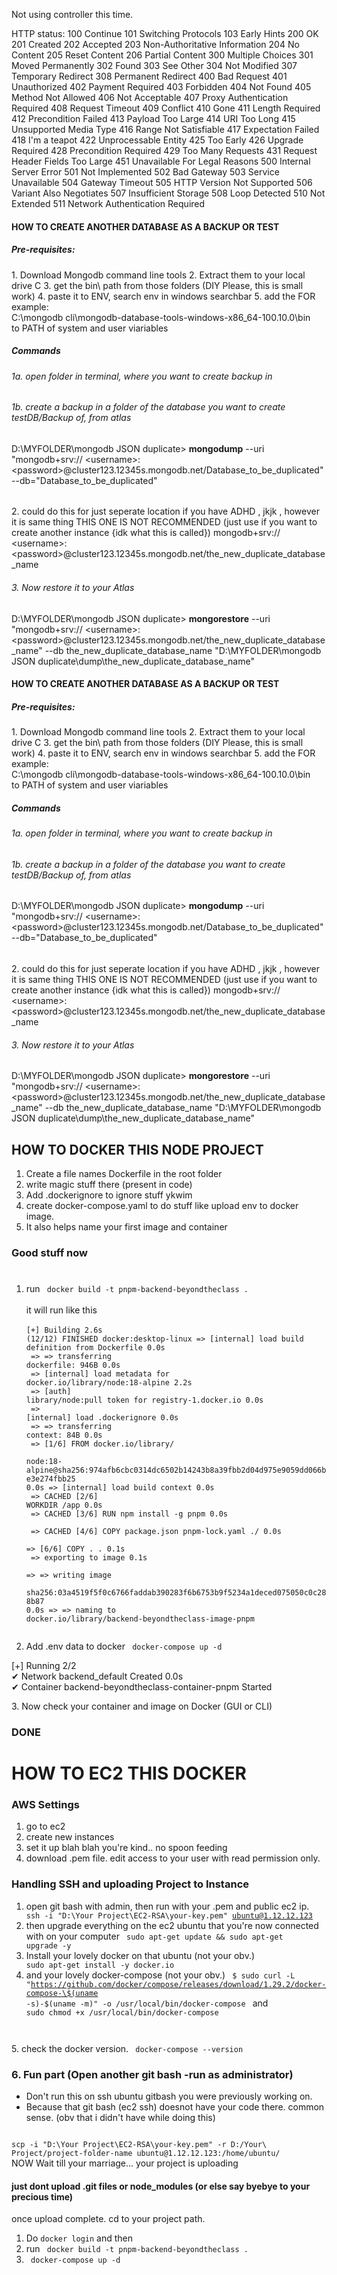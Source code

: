 Not using controller this time.

HTTP status:
100 Continue
101 Switching Protocols
103 Early Hints
200 OK
201 Created
202 Accepted
203 Non-Authoritative Information
204 No Content
205 Reset Content
206 Partial Content
300 Multiple Choices
301 Moved Permanently
302 Found
303 See Other
304 Not Modified
307 Temporary Redirect
308 Permanent Redirect
400 Bad Request
401 Unauthorized
402 Payment Required
403 Forbidden
404 Not Found
405 Method Not Allowed
406 Not Acceptable
407 Proxy Authentication Required
408 Request Timeout
409 Conflict
410 Gone
411 Length Required
412 Precondition Failed
413 Payload Too Large
414 URI Too Long
415 Unsupported Media Type
416 Range Not Satisfiable
417 Expectation Failed
418 I'm a teapot
422 Unprocessable Entity
425 Too Early
426 Upgrade Required
428 Precondition Required
429 Too Many Requests
431 Request Header Fields Too Large
451 Unavailable For Legal Reasons
500 Internal Server Error
501 Not Implemented
502 Bad Gateway
503 Service Unavailable
504 Gateway Timeout
505 HTTP Version Not Supported
506 Variant Also Negotiates
507 Insufficient Storage
508 Loop Detected
510 Not Extended
511 Network Authentication Required

<h4>HOW TO CREATE ANOTHER DATABASE AS A BACKUP OR TEST</h4>

<h5>Pre-requisites: </h5>
<p>
1. Download Mongodb command line tools
2. Extract them to your local drive C
3. get the bin\ path from those folders (DIY Please, this is small work)
4. paste it to ENV, search env in windows searchbar
5. add the  FOR example:
<br/>C:\mongodb cli\mongodb-database-tools-windows-x86_64-100.10.0\bin <br/>
to PATH of system and user viariables

</p>

<h5>Commands</h5>
<h6>1a. open folder in terminal, where you want to create backup in</h6>
<h6>1b. create a backup in a folder of the database you want to create testDB/Backup of, from atlas </h6>
D:\MYFOLDER\mongodb JSON duplicate>  <strong>mongodump</strong> --uri "mongodb+srv:// &lt;username&gt;: &lt;password&gt;@cluster123.12345s.mongodb.net/Database_to_be_duplicated" --db="Database_to_be_duplicated"

<h6></h6>
2. could do this for just seperate location if you have ADHD , jkjk , however it is same thing
THIS ONE IS NOT RECOMMENDED (just use if you want to create another instance {idk what this is called})
mongodb+srv:// &lt;username&gt;: &lt;password&gt;@cluster123.12345s.mongodb.net/the_new_duplicate_database_name

<h6>3. Now restore it to your Atlas</h6>
D:\MYFOLDER\mongodb JSON duplicate>  <strong>mongorestore</strong> --uri "mongodb+srv:// &lt;username&gt;: &lt;password&gt;@cluster123.12345s.mongodb.net/the_new_duplicate_database_name" --db the_new_duplicate_database_name   "D:\MYFOLDER\mongodb JSON duplicate\dump\the_new_duplicate_database_name"

<h4>HOW TO CREATE ANOTHER DATABASE AS A BACKUP OR TEST</h4>

<h5>Pre-requisites: </h5>
<p>
1. Download Mongodb command line tools
2. Extract them to your local drive C
3. get the bin\ path from those folders (DIY Please, this is small work)
4. paste it to ENV, search env in windows searchbar
5. add the  FOR example:
<br/>C:\mongodb cli\mongodb-database-tools-windows-x86_64-100.10.0\bin <br/>
to PATH of system and user viariables

</p>

<h5>Commands</h5>
<h6>1a. open folder in terminal, where you want to create backup in</h6>
<h6>1b. create a backup in a folder of the database you want to create testDB/Backup of, from atlas </h6>
D:\MYFOLDER\mongodb JSON duplicate>  <strong>mongodump</strong> --uri "mongodb+srv:// &lt;username&gt;: &lt;password&gt;@cluster123.12345s.mongodb.net/Database_to_be_duplicated" --db="Database_to_be_duplicated"

<h6></h6>
2. could do this for just seperate location if you have ADHD , jkjk , however it is same thing
THIS ONE IS NOT RECOMMENDED (just use if you want to create another instance {idk what this is called})
mongodb+srv:// &lt;username&gt;: &lt;password&gt;@cluster123.12345s.mongodb.net/the_new_duplicate_database_name

<h6>3. Now restore it to your Atlas</h6>
D:\MYFOLDER\mongodb JSON duplicate>  <strong>mongorestore</strong> --uri "mongodb+srv:// &lt;username&gt;: &lt;password&gt;@cluster123.12345s.mongodb.net/the_new_duplicate_database_name" --db the_new_duplicate_database_name   "D:\MYFOLDER\mongodb JSON duplicate\dump\the_new_duplicate_database_name"

## HOW TO DOCKER THIS NODE PROJECT

1. Create a file names Dockerfile in the root folder
2. write magic stuff there (present in code)
3. Add .dockerignore to ignore stuff ykwim
4. create docker-compose.yaml to do stuff like upload env to docker image.
5. It also helps name your first image and container

### Good stuff now

#

1. run <code> docker build -t pnpm-backend-beyondtheclass .</code>
   <br/><br/>it will run like this<br/><br/>
   <code>[+] Building 2.6s (12/12) FINISHED docker:desktop-linux
   => [internal] load build definition from Dockerfile 0.0s <br/>
   => => transferring dockerfile: 946B 0.0s <br/>
   => [internal] load metadata for docker.io/library/node:18-alpine 2.2s <br/>
   => [auth] library/node:pull token for registry-1.docker.io 0.0s <br/>
   => [internal] load .dockerignore 0.0s <br/>
   => => transferring context: 84B 0.0s <br/>
   => [1/6] FROM docker.io/library/ <br/>node:18-alpine@sha256:974afb6cbc0314dc6502b14243b8a39fbb2d04d975e9059dd066be3e274fbb25 0.0s
   => [internal] load build context 0.0s <br/>
   => CACHED [2/6] WORKDIR /app 0.0s <br/>
   => CACHED [3/6] RUN npm install -g pnpm 0.0s <br/>
   => CACHED [4/6] COPY package.json pnpm-lock.yaml ./ 0.0s <br/>
   => [6/6] COPY . . 0.1s <br/>
   => exporting to image 0.1s <br/>
   => => writing image  <br/>sha256:03a4519f5f0c6766faddab390283f6b6753b9f5234a1deced075050c0c288b87 0.0s
   => => naming to docker.io/library/backend-beyondtheclass-image-pnpm   <br/>
   </code>

2. Add .env data to docker
   <code>
   docker-compose up -d
   </code>
   <p>

[+] Running 2/2
<br/>
 ✔ Network backend_default  <bold>Created</bold>   0.0s
 <br/>
 ✔ Container backend-beyondtheclass-container-pnpm  <bold>Started</bold>
   </p>
3. Now check your container and image on Docker (GUI or CLI)

### DONE

# HOW TO EC2 THIS DOCKER

### AWS Settings

1. go to ec2
2. create new instances
3. set it up blah blah you're kind.. no spoon feeding
4. download .pem file. edit access to your user with read permission only.

### Handling SSH and uploading Project to Instance

1. open git bash with admin, then run with your .pem and public ec2 ip.
   <code>
   ssh -i "D:\Your Project\EC2-RSA\your-key.pem" ubuntu@1.12.12.123
   </code>
2. then upgrade everything on the ec2 ubuntu that you're now connected with on your computer
   <code>
    sudo apt-get update && sudo apt-get upgrade -y
    </code>
3. Install your lovely docker on that ubuntu (not your obv.)
   <code> sudo apt-get install -y docker.io</code>
4. and your lovely docker-compose  (not your obv.)
   <code>
   $ sudo curl -L "https://github.com/docker/compose/releases/download/1.29.2/docker-compose-\$(uname -s)-\$(uname -m)" -o /usr/local/bin/docker-compose
   </code>
   and
   <code>
sudo chmod +x /usr/local/bin/docker-compose
</code>
5. check the docker version.
   <code> docker-compose --version</code>

### 6. Fun part (Open another git bash -run as administrator)

- Don't run this on ssh ubuntu gitbash you were previously working on.
- Because that git bash (ec2 ssh) doesnot have your code there. common sense. (obv that i didn't have while doing this)
  
<code>
scp -i "D:\Your Project\EC2-RSA\your-key.pem" -r D:/Your\ Project/project-folder-name ubuntu@1.12.12.123:/home/ubuntu/
</code>
<bold>NOW Wait till your marriage... your project is uploading</bold>

#### just dont upload .git files or node_modules (or else say byebye to your precious time)

once upload complete. cd to your project path.

1. Do <code>docker login</code> and then
2. run <code> docker build -t pnpm-backend-beyondtheclass .</code>
3. <code> docker-compose up -d </code>
